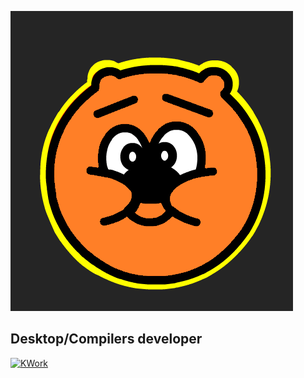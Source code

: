 ![Header](https://github.com/RomrerioPrevious/romrerioprevious/blob/main/assets/logo.png)

## Desktop/Compilers developer

[![KWork](https://img.shields.io/badge/-KWork-black?style=for-the-badge)](https://kwork.ru/user/_john_)